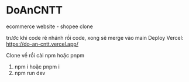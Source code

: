 # DoAnCNTT
ecommerce website - shopee clone

trước khi code rẽ nhánh rồi code, xong sẽ merge vào main
Deploy Vercel: https://do-an-cntt.vercel.app/

Clone về rồi cài npm hoặc pnpm 
1. npm i hoặc pnpm i
2. npm run dev
